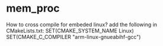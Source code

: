 # mem_proc
How to cross compile for embeded linux?
add the following in CMakeLists.txt:
SET(CMAKE_SYSTEM_NAME Linux)
SET(CMAKE_C_COMPILER "arm-linux-gnueabihf-gcc")
